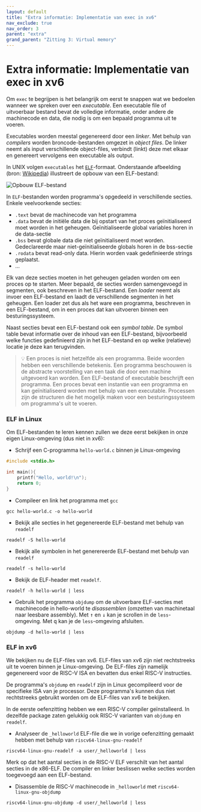 ```yaml
---
layout: default
title: "Extra informatie: Implementatie van exec in xv6"
nav_exclude: true
nav_order: 3
parent: "extra"
grand_parent: "Zitting 3: Virtual memory"
---
```


# Extra informatie: Implementatie van exec in xv6

Om `exec` te begrijpen is het belangrijk om eerst te snappen wat we bedoelen wanneer we spreken over een *executable*.
Een executable file of uitvoerbaar bestand bevat de volledige informatie, onder andere de machinecode en data, die nodig is om een bepaald programma uit te voeren.

Executables worden meestal gegenereerd door een *linker*. Met behulp van *compilers* worden broncode-bestanden omgezet in *object files*. De linker neemt als input verschillende object-files, verbindt (linkt) deze met elkaar en genereert vervolgens een executable als output.

In UNIX volgen `executables` het [`ELF`](https://en.wikipedia.org/wiki/Executable_and_Linkable_Format)-formaat.
Onderstaande afbeelding (bron: [Wikipedia](https://en.wikipedia.org/wiki/Executable_and_Linkable_Format#/media/File:ELF_Executable_and_Linkable_Format_diagram_by_Ange_Albertini.png)) illustreert de opbouw van een ELF-bestand:

![Opbouw ELF-bestand](https://upload.wikimedia.org/wikipedia/commons/e/e4/ELF_Executable_and_Linkable_Format_diagram_by_Ange_Albertini.png)

In `ELF`-bestanden worden programma's opgedeeld in verschillende secties. Enkele veelvoorkende secties:

* `.text` bevat de machinecode van het programma
* `.data` bevat de initiële data die bij opstart van het proces geïnitialiseerd moet worden in het geheugen. Geïnitialiseerde global variables horen in de data-sectie
* `.bss` bevat globale data die niet geïnitialiseerd moet worden. Gedeclareerde maar niet-geïnitialiseerde globals horen in de bss-sectie
* `.rodata` bevat read-only data. Hierin worden vaak gedefinieerde strings geplaatst.
* ...

Elk van deze secties moeten in het geheugen geladen worden om een proces op te starten.
Meer bepaald, de secties worden samengevoegd in segmenten, ook beschreven in het ELF-bestand.
Een *loader* neemt als invoer een ELF-bestand en laadt de verschillende segmenten in het geheugen.
Een loader zet dus als het ware een programma, beschreven in een ELF-bestand, om in een proces dat kan uitvoeren binnen een besturingssysteem.

Naast secties bevat een ELF-bestand ook een *symbol table*. De symbol table bevat informatie over de inhoud van een ELF-bestand, bijvoorbeeld welke functies gedefinieerd zijn in het ELF-bestand en op welke (relatieve) locatie je deze kan terugvinden.

> :bulb: Een proces is niet hetzelfde als een programma. Beide woorden hebben een verschillende betekenis. Een programma beschouwen is de abstracte voorstelling van een taak die door een machine uitgevoerd kan worden. Een ELF-bestand of executable beschrijft een programma. Een proces bevat een instantie van een programma en kan geïnitialiseerd worden met behulp van een executable. Processen zijn de structuren die het mogelijk maken voor een besturingssysteem om programma's uit te voeren.

### ELF in Linux

Om ELF-bestanden te leren kennen zullen we deze eerst bekijken in onze eigen Linux-omgeving (dus niet in xv6):

* Schrijf een C-programma `hello-world.c` binnen je Linux-omgeving

```c
#include <stdio.h>

int main(){
    printf("Hello, world!\n");
    return 0;
}
```

* Compileer en link het programma met `gcc`

```shell
gcc hello-world.c -o hello-world
```
* Bekijk alle secties in het gegenereerde ELF-bestand met behulp van `readelf`

```shell
readelf -S hello-world
```

* Bekijk alle symbolen in het generereerde ELF-bestand met behulp van `readelf`

```shell
readelf -s hello-world
```

* Bekijk de ELF-header met `readelf`. 
```shell
readelf -h hello-world | less
```

* Gebruik het programma `objdump` om de uitvoerbare ELF-secties met machinecode in hello-world te *disassemblen* (omzetten van machinetaal naar leesbare assembly). Met <kbd>↑</kbd> en <kbd>↓</kbd> kan je scrollen in de `less`-omgeving. Met <kbd>q</kbd> kan je de `less`-omgeving afsluiten.

  
```shell
objdump -d hello-world | less
```

### ELF in xv6

We bekijken nu de ELF-files van xv6. ELF-files van xv6 zijn niet rechtstreeks uit te voeren binnen je Linux-omgeving. De ELF-files zijn namelijk gegenereerd voor de RISC-V ISA en bevatten dus enkel RISC-V instructies.

De programma's `objdump` en `readelf` zijn in Linux gecompileerd voor de specifieke ISA van je processor. Deze programma's kunnen dus niet rechtstreeks gebruikt worden om de ELF-files van xv6 te bekijken.

In de eerste oefenzitting hebben we een RISC-V compiler geïnstalleerd. In dezelfde package zaten gelukkig ook RISC-V varianten van `objdump` en `readelf`.

* Analyseer de `_helloworld` ELF-file die we in vorige oefenzitting gemaakt hebben met behulp van `riscv64-linux-gnu-readelf`

```shell
riscv64-linux-gnu-readelf -a user/_helloworld | less
```

Merk op dat het aantal secties in de RISC-V ELF verschilt van het aantal secties in de x86-ELF. De compiler en linker beslissen welke secties worden toegevoegd aan een ELF-bestand.

* Disassemble de RISC-V machinecode in `_helloworld` met `riscv64-linux-gnu-objdump` 

```shell
riscv64-linux-gnu-objdump -d user/_helloworld | less
```
